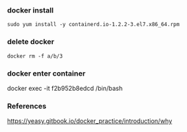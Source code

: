 
### docker install
```
sudo yum install -y containerd.io-1.2.2-3.el7.x86_64.rpm
```

### delete docker 
```
docker rm -f a/b/3
```

### docker enter container
docker exec -it f2b952b8edcd /bin/bash

### References
https://yeasy.gitbook.io/docker_practice/introduction/why
